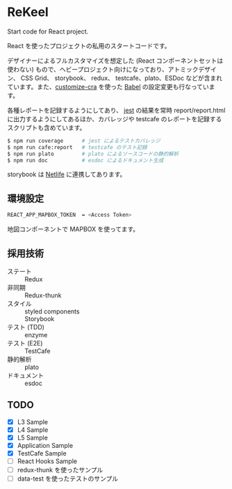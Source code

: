 # ReKeel
Start code for React project.

React を使ったプロジェクトの私用のスタートコードです。

デザイナーによるフルカスタマイズを想定した (React コンポーネントセットは使わない) もので、ヘビープロジェクト向けになっており、アトミックデザイン、 CSS Grid、 storybook、 redux、 testcafe、plato、ESDoc などが含まれています。また、[customize-cra](https://github.com/arackaf/customize-cra) を使った [Babel](https://babeljs.io) の設定変更も行なっています。

各種レポートを記録するようにしてあり、 [jest](https://jestjs.io/ja/) の結果を常時 report/report.html に出力するようにしてあるほか、カバレッジや testcafe のレポートを記録するスクリプトも含めています。

```sh
$ npm run coverage     	# jest によるテストカバレッジ
$ npm run cafe:report   # testcafe のテスト記録
$ npm run plato         # plato によるソースコードの静的解析
$ npm run doc           # esdoc によるドキュメント生成
```

storybook は [Netlife](https://rekeel.netlify.com) に連携してあります。

## 環境設定

```sh
REACT_APP_MAPBOX_TOKEN  = <Access Token>
```

地図コンポーネントで MAPBOX を使ってます。

## 採用技術

<dl>
    <dt>ステート</dt>
    <dd>Redux</dd>
    <dt>非同期</dt>
    <dd>Redux-thunk</dd>
    <dt>スタイル</dt>
    <dd>styled components</dd>
    <dd>Storybook</dd>
    <dt>テスト (TDD)</dt>
    <dd>enzyme</dd>
    <dt>テスト (E2E)</dt>
    <dd>TestCafe</dd>
    <dt>静的解析</dt>
    <dd>plato</dd>
    <dt>ドキュメント</dt>
    <dd>esdoc</dd>
</dl>


## TODO

- [x] L3 Sample
- [x] L4 Sample
- [x] L5 Sample
- [x] Application Sample
- [x] TestCafe Sample
- [ ] React Hooks Sample
- [ ] redux-thunk を使ったサンプル
- [ ] data-test を使ったテストのサンプル
